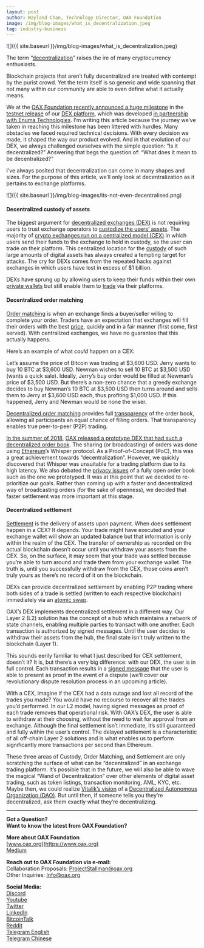 ```yaml
---
layout: post
author: Wayland Chan, Technology Director, OAX Foundation
image: /img/blog-images/what_is_decentralization.jpeg
tag: industry-business
---
```


![]({{ site.baseurl }}/img/blog-images/what_is_decentralization.jpeg)

The term “[decentralization](https://medium.com/@VitalikButerin/the-meaning-of-decentralization-a0c92b76a274)” raises the ire of many cryptocurrency enthusiasts.

Blockchain projects that aren’t fully decentralized are treated with contempt by the purist crowd. Yet the term itself is so generic and wide spanning that not many within our community are able to even define what it actually means.

We at the [OAX Foundation recently announced a huge milestone](https://cryptobriefing.com/oax-dex-mass-adoption/) in the [testnet release](https://bitcoinexchangeguide.com/hong-kong-dex-trading-platform-oax-announces-scaling-protocol-to-spur-mass-user-adoption/) of our [DEX platform](https://coinmarketcap.com/currencies/oax/), which was developed [in partnership with Enuma Technologies](https://medium.com/@OAX_Foundation/oax-reaches-major-technology-milestone-now-its-time-to-partner-up-20aaee18ddcd). I’m writing this article because the journey we’ve taken in reaching this milestone has been littered with hurdles. Many obstacles we faced required technical decisions. With every decision we made, it shaped the way our product evolved. And in that evolution of our DEX, we always challenged ourselves with the simple question: “Is it decentralized?” Answering that begs the question of: “What does it mean to be decentralized?”

I’ve always posited that decentralization can come in many shapes and sizes. For the purpose of this article, we’ll only look at decentralization as it pertains to exchange platforms.

![]({{ site.baseurl }}/img/blog-images/its-not-even-decentralised.png)

#### Decentralized custody of assets
The biggest argument for [decentralized exchanges (DEX)](https://hackernoon.com/decentralized-cryptocurrency-exchanges-a-comprehensive-overview-e23b4a45be82) is not requiring users to trust exchange operators to [custodize the users’ assets](https://hackernoon.com/importance-of-digital-asset-custody-bad3f90c3446). The majority of [crypto exchanges run on a centralized model (CEX)](https://hackernoon.com/importance-of-digital-asset-custody-bad3f90c3446) in which users send their funds to the exchange to hold in custody, so the user can trade on their platform. This centralized location for the [custody](https://www.forbes.com/sites/rachelwolfson/2018/11/07/why-centralized-cryptocurrency-exchanges-make-terrible-custodians-for-crypto-assets/#302dd45e2e18) of such large amounts of digital assets has always created a tempting target for attacks. The cry for DEXs comes from the repeated hacks against exchanges in which users have lost in excess of $1 billion.

DEXs have sprung up by allowing users to keep their funds within their own [private wallets](https://bitcoinmagazine.com/articles/op-ed-why-its-unsafe-to-store-private-crypto-keys-in-the-cloud/) but still enable them to [trade](https://www.tradingview.com/symbols/OAXUSD/?exchange=BINANCE) via their platforms.

#### Decentralized order matching
[Order matching](https://www.investopedia.com/terms/m/matchingorders.asp) is when an exchange finds a buyer/seller willing to complete your order. Traders have an expectation that exchanges will fill their orders with the best [price](https://www.coingecko.com/en/coins/openanx), quickly and in a fair manner (first come, first served). With centralized exchanges, we have no guarantee that this actually happens.

Here’s an example of what _could_ happen on a CEX:

Let’s assume the price of Bitcoin was trading at $3,600 USD. Jerry wants to buy 10 BTC at $3,600 USD. Newman wishes to sell 10 BTC at $3,500 USD (wants a quick sale). Ideally, Jerry’s buy order would be filled at Newman’s price of $3,500 USD. But there’s a non-zero chance that a greedy exchange decides to buy Newman’s 10 BTC at $3,500 USD then turns around and sells them to Jerry at $3,600 USD each, thus profiting $1,000 USD. If this happened, Jerry and Newman would be none the wiser.

[Decentralized order matching](https://www.econinfosec.org/archive/weis2014/papers/Clark-WEIS2014.pdf) provides full [transparency](https://www.bti.live) of the order book, allowing all participants an equal chance of filling orders. That transparency enables true peer-to-peer (P2P) trading.

[In the summer of 2018](https://www.youtube.com/watch?v=EIfhsTBzkaM&feature=youtu.be), [OAX released a prototype DEX that had such a decentralized order book](https://medium.com/@OAX_Foundation/oax-platform-prototype-demo-video-1161b8aa5af0). The sharing (or broadcasting) of orders was done using [Ethereum](https://www.ethereum.org)’s Whisper protocol. As a Proof-of-Concept (PoC), this was a great achievement towards “decentralization”. However, we quickly discovered that Whisper was unsuitable for a trading platform due to its high latency. We also debated the [privacy issues](https://news.bitcoin.com/the-crucible-of-privacy-why-decentralized-exchange-is-the-only-way/) of a fully open order book such as the one we prototyped. It was at this point that we decided to re-prioritize our goals. Rather than coming up with a faster and decentralized way of broadcasting orders (for the sake of openness), we decided that faster settlement was more important at this stage.

#### Decentralized settlement
[Settlement](https://www.bis.org/publ/arpdf/ar2018e5.pdf) is the delivery of assets upon payment. When does settlement happen in a CEX? It depends. Your trade might have executed and your exchange wallet will show an updated balance but that information is only within the realm of the CEX. The transfer of ownership as recorded on the actual blockchain doesn’t occur until you withdraw your assets from the CEX. So, on the surface, it may seem that your trade was settled because you’re able to turn around and trade them from your exchange wallet. The truth is, until you successfully withdraw from the CEX, those coins aren’t truly yours as there’s no record of it on the blockchain.

DEXs can provide decentralized settlement by enabling P2P trading where both sides of a trade is settled (written to each respective blockchain) immediately via an [atomic swap](https://blockgeeks.com/guides/atomic-swaps/).

OAX’s DEX implements decentralized settlement in a different way. Our Layer 2 (L2) solution has the concept of a hub which maintains a network of state channels, enabling multiple parties to transact with one another. Each transaction is authorized by signed messages. Until the user decides to withdraw their assets from the hub, the final state isn’t truly written to the blockchain (Layer 1).

This sounds eerily familiar to what I just described for CEX settlement, doesn’t it? It is, but there’s a very big difference: with our DEX, the user is in full control. Each transaction results in a [signed message](https://blockgeeks.com/guides/atomic-swaps/) that the user is able to present as proof in the event of a dispute (we’ll cover our revolutionary dispute resolution process in an upcoming article).

With a CEX, imagine if the CEX had a data outage and lost all record of the trades you made? You would have no recourse to recover all the trades you’d performed. In our L2 model, having signed messages as proof of each trade removes that operational risk. With OAX’s DEX, the user is able to withdraw at their choosing, without the need to wait for approval from an exchange. Although the final settlement isn’t immediate, it’s still guaranteed and fully within the user’s control. The delayed settlement is a characteristic of all off-chain Layer 2 solutions and is what enables us to perform significantly more transactions per second than Ethereum.

These three areas of Custody, Order Matching, and Settlement are only scratching the surface of what can be “decentralized” in an exchange trading platform. It’s possible that in the future, we will also be able to wave the magical “Wand of Decentralization” over other elements of digital asset trading, such as token listings, transaction monitoring, AML, KYC, etc. Maybe then, we could realize [Vitalik’s vision](https://blog.ethereum.org/2014/05/06/daos-dacs-das-and-more-an-incomplete-terminology-guide/) of a [Decentralized Autonomous Organization (DAO)](https://blockchainhub.net/dao-decentralized-autonomous-organization/). But until then, if someone tells you they’re decentralized, ask them exactly what they’re decentralizing.

---

**Got a Question?**  
**Want to know the latest from OAX Foundation?**  

**More about OAX Foundation**  
[www.oax.org](https://www.oax.org)  
[Medium](https://medium.com/@OAX_Foundation)  

**Reach out to OAX Foundation via e-mail:**  
Collaboration Proposals: [ProjectStallman@oax.org](mailto:ProjectStallman@oax.org)  
Other Inquiries: [Info@oax.org](mailto:Info@oax.org)  

**Social Media:**  
[Discord](https://discordapp.com/invite/ZH5YHkb)  
[Youtube](https://bit.ly/2Bvsk73)  
[Twitter](https://twitter.com/OAX_Foundation)  
[LinkedIn](https://www.linkedin.com/company/oax-foundation/)  
[BitcoinTalk](http://bitcointalk.org/index.php?topic=1943946)  
[Reddit](https://www.reddit.com/r/OpenANX/)  
[Telegram English](https://t.me/openanxteam)  
[Telegram Chinese](https://t.me/oax_cn)  
